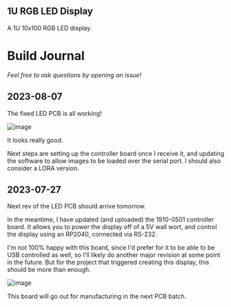## 1U RGB LED Display

A 1U 10x100 RGB LED display.

# Build Journal

_Feel free to ask questions by opening an issue!_

## 2023-08-07

The fixed LED PCB is all working!

![image](https://github.com/dslik/rack-display/assets/5757591/67a721bf-9912-4cb7-bf7e-81ed378c1a37)

It looks really good.

Next steps are setting up the controller board once I receive it, and updating the software to allow images to be loaded over the serial port. I should also consider a LORA version.

## 2023-07-27

Next rev of the LED PCB should arrive tomorrow.

In the meantime, I have updated (and uploaded) the 1910-0501 controller board. It allows you to power the display off of a 5V wall wort, and control the display using an RP2040, connected via RS-232.

I'm not 100% happy with this board, since I'd prefer for it to be able to be USB controlled as well, so I'll likely do another major revision at some point in the future. But for the project that triggered creating this display, this should be more than enough.

![image](https://github.com/dslik/rack-display/assets/5757591/d7fc7049-2b41-442f-a71b-ce2f49b97ea7)

This board will go out for manufacturing in the next PCB batch.
